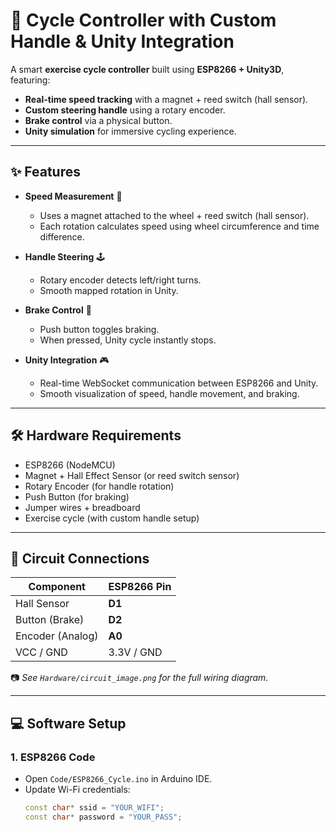 # 🚴 Cycle Controller with Custom Handle & Unity Integration

A smart **exercise cycle controller** built using **ESP8266 + Unity3D**, featuring:  
- **Real-time speed tracking** with a magnet + reed switch (hall sensor).  
- **Custom steering handle** using a rotary encoder.  
- **Brake control** via a physical button.  
- **Unity simulation** for immersive cycling experience.  

---

## ✨ Features
- **Speed Measurement** 🚦  
  - Uses a magnet attached to the wheel + reed switch (hall sensor).  
  - Each rotation calculates speed using wheel circumference and time difference.  

- **Handle Steering** 🕹️  
  - Rotary encoder detects left/right turns.  
  - Smooth mapped rotation in Unity.  

- **Brake Control** 🛑  
  - Push button toggles braking.  
  - When pressed, Unity cycle instantly stops.  

- **Unity Integration** 🎮  
  - Real-time WebSocket communication between ESP8266 and Unity.  
  - Smooth visualization of speed, handle movement, and braking.  

---

## 🛠️ Hardware Requirements
- ESP8266 (NodeMCU)  
- Magnet + Hall Effect Sensor (or reed switch sensor)  
- Rotary Encoder (for handle rotation)  
- Push Button (for braking)  
- Jumper wires + breadboard  
- Exercise cycle (with custom handle setup)  

---

## 🔌 Circuit Connections
| Component       | ESP8266 Pin |
|-----------------|-------------|
| Hall Sensor     | **D1**      |
| Button (Brake)  | **D2**      |
| Encoder (Analog)| **A0**      |
| VCC / GND       | 3.3V / GND  |

📷 *See `Hardware/circuit_image.png` for the full wiring diagram.*  

---

## 💻 Software Setup
### 1. ESP8266 Code
- Open `Code/ESP8266_Cycle.ino` in Arduino IDE.  
- Update Wi-Fi credentials:  
  ```cpp
  const char* ssid = "YOUR_WIFI";
  const char* password = "YOUR_PASS";
